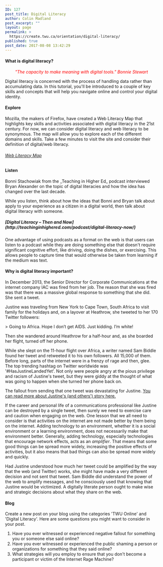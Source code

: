 ```yaml
---
ID: 127
post_title: Digital Literacy
author: Colin Madland
post_excerpt: ""
layout: page
permalink: >
  https://create.twu.ca/orientation/digital-literacy/
published: true
post_date: 2017-08-08 13:42:29
---
```

<h4>What is digital literacy?</h4>
<p style="text-align: center;"><em><span style="color: #ff0000;">"The capacity to make meaning with digital tools." Bonnie Stewart</span></em></p>
Digital literacy is concerned with the process of handling data rather than accumulating data. In this tutorial, you'll be introduced to a couple of key skills and concepts that will help you navigate online and control your digital identity.
<h4>Explore</h4>
Mozilla, the makers of Firefox, have created a Web Literacy Map that highlights key skills and activities associated with digital literacy in the 21st century. For now, we can consider digital literacy and web literacy to be synonymous. The map will allow you to explore each of the different domains and skills. Take a few minutes to visit the site and consider their definition of digital/web literacy.

###### [Web Literacy Map](https://learning.mozilla.org/en-US/web-literacy/)
<h4>Listen</h4>
Bonni Stachowiak from the _Teaching in Higher Ed_ podcast interviewed Bryan Alexander on the topic of digital literacies and how the idea has changed over the last decade.

While you listen, think about how the ideas that Bonni and Bryan talk about apply to your experience as a citizen in a digital world, then talk about digital literacy with someone.
<h5>[Digital Literacy – Then and Now](http://teachinginhighered.com/podcast/digital-literacy-now/)</h5>
One advantage of using podcasts as a format on the web is that users can listen to a podcast while they are doing something else that doesn't require significant cognitive effort, like driving, doing the dishes, or exercising. This allows people to capture time that would otherwise be taken from learning if the medium was text.
<h4>Why is digital literacy important?</h4>
In December 2013, the Senior Director for Corporate Communications at the internet company IAC was fired from her job. The reason that she was fired was that there was a massive global response to something that she did. She sent a tweet.

Justine was traveling from New York to Cape Town, South Africa to visit family for the holidays and, on a layover at Heathrow, she tweeted to her 170 Twitter followers:

&gt; Going to Africa. Hope I don’t get AIDS. Just kidding. I’m white!

Then she wandered around Heathrow for a half-hour and, as she boarded her flight, turned off her phone.

While she slept on the 11-hour flight over Africa, a writer named Sam Biddle found her tweet and retweeted it to his own followers. All 15,000 of them. Before long, parts of the internet were in a frenzy of rage and then, glee. The top trending hashtag on Twitter worldwide was '#HasJustineLandedYet'. Not only were people angry at the pious privilege and racism of Justine's tweet, but they were giddy at the thought of what was going to happen when she turned her phone back on.

The fallout from sending that one tweet was devastating for Justine. [You can read more about Justine's (and others') story here.](https://www.nytimes.com/2015/02/15/magazine/how-one-stupid-tweet-ruined-justine-saccos-life.html)

If the career and personal life of a communications professional like Justine can be destroyed by a single tweet, then surely we need to exercise care and caution when engaging on the web. One lesson that we all need to consider is that activities on the internet are not made better by them being on the internet. Adding technology to an environment, whether it is a social environment or a learning environment, does not necessarily make that environment better. Generally, adding technology, especially technologies that encourage network effects, acts as an _amplifier_. That means that some good things can be spread more widely, increasing the positive effects of activities, but it also means that bad things can also be spread more widely and quickly.

Had Justine understood how much her tweet could be amplified by the way that the web (and Twitter) works, she might have made a very different decision and not sent that tweet. Sam Biddle did understand the power of the web to amplify messages, and he consciously used that knowing that Justine would be victimized. A digitally literate person ought to make wise and strategic decisions about what they share on the web.
<h4>Blog</h4>
Create a new post on your blog using the categories 'TWU Online' and 'Digital Literacy'. Here are some questions you might want to consider in your post.

1. Have you ever witnessed or experienced negative fallout for something you or someone else said online?
2. Have you ever witnessed or experienced the public shaming a person or organizations for something that they said online?
3. What strategies will you employ to ensure that you don't become a participant or victim of the Internet Rage Machine?